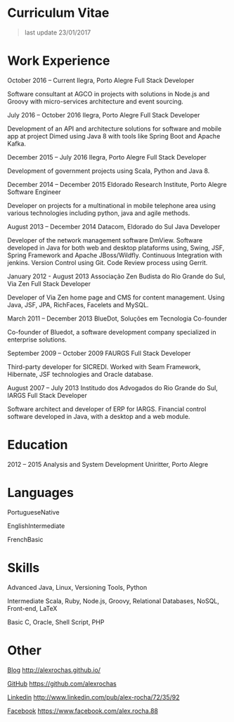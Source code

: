 # Curriculum Vitae
> last update 23/01/2017

Work Experience
===============

<span>October 2016 – Current</span> <span>Ilegra, Porto Alegre</span>
<span>Full Stack Developer</span>

Software consultant at AGCO in projects with solutions in Node.js and
Groovy with micro-services architecture and event sourcing.

<span>July 2016 – October 2016</span> <span>Ilegra, Porto Alegre</span>
<span>Full Stack Developer</span>

Development of an API and architecture solutions for software and mobile
app at project Dimed using Java 8 with tools like Spring Boot and Apache
Kafka.

<span>December 2015 – July 2016</span> <span>Ilegra, Porto Alegre</span>
<span>Full Stack Developer</span>

Development of government projects using Scala, Python and Java 8.

<span>December 2014 – December 2015</span> <span>Eldorado Research
Institute, Porto Alegre</span> <span>Software Engineer</span>

Developer on projects for a multinational in mobile telephone area using
various technologies including python, java and agile methods.

<span>August 2013 – December 2014</span> <span>Datacom, Eldorado do
Sul</span> <span>Java Developer</span>

Developer of the network management software DmView. Software developed
in Java for both web and desktop plataforms using, Swing, JSF, Spring
Framework and Apache JBoss/Wildfly. Continuous Integration with jenkins.
Version Control using Git. Code Review process using Gerrit.

<span>January 2012 - August 2013</span> <span>Associação Zen Budista do
Rio Grande do Sul, Via Zen</span> <span>Full Stack Developer</span>

Developer of Via Zen home page and CMS for content management. Using
Java, JSF, JPA, RichFaces, Facelets and MySQL.

<span>March 2011 – December 2013</span> <span>BlueDot, Soluções em
Tecnologia</span> <span>Co-founder</span>

Co-founder of Bluedot, a software development company specialized in
enterprise solutions.

<span>September 2009 – October 2009</span> <span>FAURGS</span>
<span>Full Stack Developer</span>

Third-party developer for SICREDI. Worked with Seam Framework,
Hibernate, JSF technologies and Oracle database.

<span>August 2007 – July 2013</span> <span>Institudo dos Advogados do
Rio Grande do Sul, IARGS</span> <span>Full Stack Developer</span>

Software architect and developer of ERP for IARGS. Financial control
software developed in Java, with a desktop and a web module.

Education
=========

<span>2012 – 2015</span> <span>Analysis and System Development</span>
<span>Uniritter, Porto Alegre</span>

Languages
=========

<span>Portuguese</span><span>Native</span>

<span>English</span><span>Intermediate</span>

<span>French</span><span>Basic</span>

Skills
======

<span>Advanced</span> <span>Java, Linux, Versioning Tools, Python</span>

<span>Intermediate</span> <span>Scala, Ruby, Node.js, Groovy, Relational
Databases, NoSQL, Front-end, <span>LaTeX</span></span>

<span>Basic</span> <span>C, Oracle, Shell Script, PHP</span>

Other
=====

<span>[Blog](http://alexrochas.github.io/)</span>
<span>http://alexrochas.github.io/</span>

<span>[GitHub](https://github.com/alexrochas)</span>
<span>https://github.com/alexrochas</span>

<span>[Linkedin](http://www.linkedin.com/pub/alex-rocha/72/35/92)</span>
<span>http://www.linkedin.com/pub/alex-rocha/72/35/92</span>

<span>[Facebook](https://www.facebook.com/alex.rocha.88)</span>
<span>https://www.facebook.com/alex.rocha.88</span>
